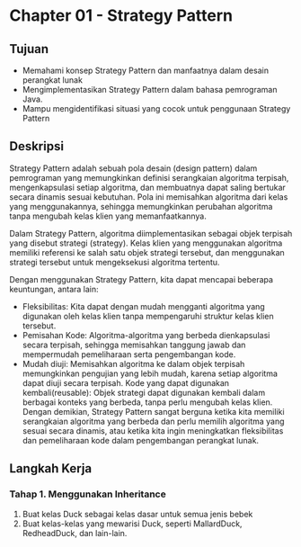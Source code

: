 # Chapter 01 - Strategy Pattern

## Tujuan
- Memahami konsep Strategy Pattern dan manfaatnya dalam desain perangkat lunak
- Mengimplementasikan Strategy Pattern dalam bahasa pemrograman Java.
- Mampu mengidentifikasi situasi yang cocok untuk penggunaan Strategy Pattern

## Deskripsi
Strategy Pattern adalah sebuah pola desain (design pattern) dalam pemrograman yang memungkinkan definisi serangkaian algoritma terpisah, mengenkapsulasi setiap algoritma, dan membuatnya dapat saling bertukar secara dinamis sesuai kebutuhan. Pola ini memisahkan algoritma dari kelas yang menggunakannya, sehingga memungkinkan perubahan algoritma tanpa mengubah kelas klien yang memanfaatkannya.

Dalam Strategy Pattern, algoritma diimplementasikan sebagai objek terpisah yang disebut strategi (strategy). Kelas klien yang menggunakan algoritma memiliki referensi ke salah satu objek strategi tersebut, dan menggunakan strategi tersebut untuk mengeksekusi algoritma tertentu.

Dengan menggunakan Strategy Pattern, kita dapat mencapai beberapa keuntungan, antara lain:
- Fleksibilitas: Kita dapat dengan mudah mengganti algoritma yang digunakan oleh kelas klien tanpa mempengaruhi struktur kelas klien tersebut.
- Pemisahan Kode: Algoritma-algoritma yang berbeda dienkapsulasi secara terpisah, sehingga memisahkan tanggung jawab dan mempermudah pemeliharaan serta pengembangan kode.
- Mudah diuji: Memisahkan algoritma ke dalam objek terpisah memungkinkan pengujian yang lebih mudah, karena setiap algoritma dapat diuji secara terpisah.
Kode yang dapat digunakan kembali(reusable): Objek strategi dapat digunakan kembali dalam berbagai konteks yang berbeda, tanpa perlu mengubah kelas klien.
Dengan demikian, Strategy Pattern sangat berguna ketika kita memiliki serangkaian algoritma yang berbeda dan perlu memilih algoritma yang sesuai secara dinamis, atau ketika kita ingin meningkatkan fleksibilitas dan pemeliharaan kode dalam pengembangan perangkat lunak.

## Langkah Kerja
### Tahap 1. Menggunakan Inheritance
1. Buat kelas Duck sebagai kelas dasar untuk semua jenis bebek
2. Buat kelas-kelas yang mewarisi Duck, seperti MallardDuck, RedheadDuck, dan lain-lain.
